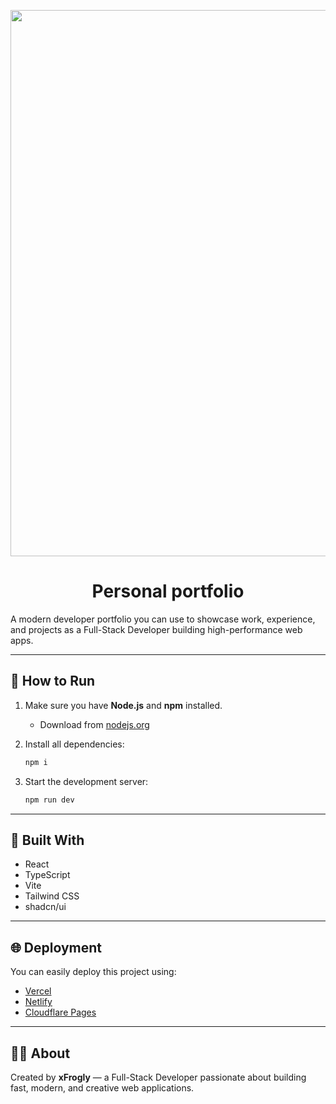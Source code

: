 <p align="center">
   <img width="1080" height="874" alt="image" src="https://github.com/user-attachments/assets/6c1295b9-17ff-4da6-880d-0eefecc90f87" />
</p>
<h1 align="center">Personal portfolio</h1>


A modern developer portfolio you can use to showcase work, experience, and projects as a Full-Stack Developer building high-performance web apps.

---

## 🚀 How to Run

1. Make sure you have **Node.js** and **npm** installed.  
   - Download from [nodejs.org](https://nodejs.org)

2. Install all dependencies:
   ```bash
   npm i
   ```

3. Start the development server:
   ```bash
   npm run dev
   ```

---

## 🧰 Built With

- React  
- TypeScript  
- Vite  
- Tailwind CSS  
- shadcn/ui  

---

## 🌐 Deployment

You can easily deploy this project using:
- [Vercel](https://vercel.com)
- [Netlify](https://netlify.com)
- [Cloudflare Pages](https://pages.cloudflare.com)

---

## 🧑‍💻 About

Created by **xFrogly** — a Full-Stack Developer passionate about building fast, modern, and creative web applications.
